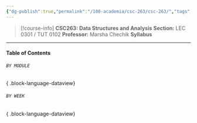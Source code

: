 ```yaml
---
{"dg-publish":true,"permalink":"/100-academia/csc-263/csc-263/","tags":["university","cs","course-page"],"created":"2024-06-22T16:06:24.428-07:00","updated":"2024-07-28T16:26:29.830-07:00"}
---
```


> [!course-info] **CSC263: Data Structures and Analysis**
> **Section:** LEC 0301 / TUT 0102
> **Professor:** Marsha Chechik
> **Syllabus**

---
#### Table of Contents
###### `BY MODULE`


{ .block-language-dataview}
###### `BY WEEK`

{ .block-language-dataview}

